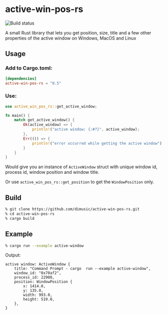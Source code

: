 # active-win-pos-rs

![Build status](https://github.com/dimusic/active-win-pos-rs/actions/workflows/build.yml/badge.svg)

A small Rust library that lets you get position, size, title and a few other properties of the active window on Windows, MacOS and Linux

## Usage

### Add to Cargo.toml:
```toml
[dependencies]
active-win-pos-rs = "0.5"
```

### Use:
```rust
use active_win_pos_rs::get_active_window;

fn main() {
    match get_active_window() {
        Ok(active_window) => {
            println!("active window: {:#?}", active_window);
        },
        Err(()) => {
            println!("error occurred while getting the active window");
        }
    }
}
```
Would give you an instance of ```ActiveWindow``` struct with unique window id, process id, window position and window title.

Or use ``` active_win_pos_rs::get_position ``` to get the ```WindowPosition``` only.

## Build

```sh
% git clone https://github.com/dimusic/active-win-pos-rs.git
% cd active-win-pos-rs
% cargo build
```

## Example
```sh
% cargo run --example active-window
```
Output:
```
active window: ActiveWindow {
    title: "Command Prompt - cargo  run --example active-window",
    window_id: "0x70af2",
    process_id: 22908,
    position: WindowPosition {
        x: 1414.0,
        y: 135.0,
        width: 993.0,
        height: 519.0,
    },
}
```
